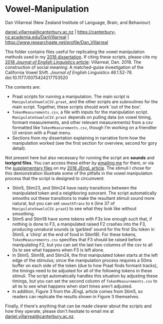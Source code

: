 # Vowel-Manipulation
Dan Villarreal (New Zealand Institute of Language, Brain, and Behaviour)

daniel.villarreal@canterbury.ac.nz | https://canterbury-nz.academia.edu/DanVillarreal | https://www.researchgate.net/profile/Dan_Villarreal


This folder contains files useful for replicating the vowel manipulation methods used in my [2016 dissertation](https://www.academia.edu/30182487). If citing these scripts, please cite my [2018 *Journal of English Linguistics* article](http://journals.sagepub.com/doi/full/10.1177/0075424217753520): Villarreal, Dan. 2018. The construction of social meaning: A matched-guise investigation of the California Vowel Shift. *Journal of English Linguistics* 46.1.52-78. doi:10.1177/0075424217753520

The contents are:
- Praat scripts for running a manipulation. The main script is `ManipulateVowelsCSV.praat`, and the other scripts are subroutines for the main script. Together, these scripts should work 'out of the  box'.
- `TokenMeasurements.csv`, a file with inputs for the manipulation script. `ManipulateVowelsCSV.praat` depends on pulling data (on vowel timing, formant measurements, and other relevant measurements) from a csv formatted like `TokenMeasurements.csv`, though I’m working on a friendlier UI version with a Praat menu.
- Sections from my dissertation explaining in narrative form how the manipulation worked (see the first section for overview, second for gory detail).

Not present here but also necessary for running the script are **sounds** and **textgrid files**. You can access these either by [emailing me](daniel.villarreal@canterbury.ac.nz) for them, or via the [supplementary files](http://journals.sagepub.com/doi/suppl/10.1177/0075424217753520) on my [2018 JEngL article](http://journals.sagepub.com/doi/full/10.1177/0075424217753520). The stimuli I chose for this demonstration illustrate some of the pitfalls in the vowel manipulation process that the script is designed to circumvent:
- Stim5, Stim23, and Stim24 have nasty transitions between the manipulated token and a neighboring sonorant. The script automatically smooths out these transitions to make the resultant stimuli sound more natural, but you can set `smoothTrans` to `0` (line 37 of `ManipulateVowelsCSV.praat`) to see what they look like without smoothing.
- Stim5 and Stim18 have some tokens with F3s low enough such that, if nothing is done to F3, a manipulated raised F2 crashes into the F3, producing unnatural sounds (a ‘garbled’ sound for the first Stu token in Stim5, a ‘chirp’ at the end of food in Stim18). For these tokens, `TokenMeasurements.csv` specifies that F3 should be raised before manipulating F2, but you can set the last two columns of the csv to all 0s to see what happens when F3 is left alone.
- In Stim5, Stim18, and Stim24, the first manipulated token starts at the left edge of the stimulus; since the manipulation process requires a 50ms buffer on each side of the token (due to how Praat finds formant tracks), the timings need to be adjusted for all of the following tokens in these stimuli. The script automatically handles this situation by adjusting these timings, but you can set the second column of `TokenMeasurements.csv` to all `0`s to see what happens when start times aren’t adjusted.
- In addition, Figure 3 from the JEngL article comes from Stim5, so readers can replicate the results shown in Figure 3 themselves.

Finally, if there's anything that can be made clearer about the scripts and how they operate, please don't hesitate to email me at daniel.villarreal@canterbury.ac.nz.
